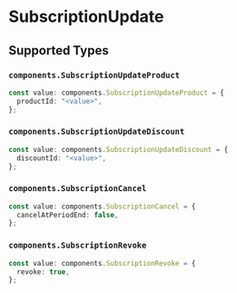 # SubscriptionUpdate


## Supported Types

### `components.SubscriptionUpdateProduct`

```typescript
const value: components.SubscriptionUpdateProduct = {
  productId: "<value>",
};
```

### `components.SubscriptionUpdateDiscount`

```typescript
const value: components.SubscriptionUpdateDiscount = {
  discountId: "<value>",
};
```

### `components.SubscriptionCancel`

```typescript
const value: components.SubscriptionCancel = {
  cancelAtPeriodEnd: false,
};
```

### `components.SubscriptionRevoke`

```typescript
const value: components.SubscriptionRevoke = {
  revoke: true,
};
```

